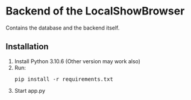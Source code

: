 # Backend of the LocalShowBrowser
Contains the database and the backend itself.

## Installation
1. Install Python 3.10.6 (Other version may work also)
2. Run: <pre>pip install -r requirements.txt</pre>
3. Start app.py